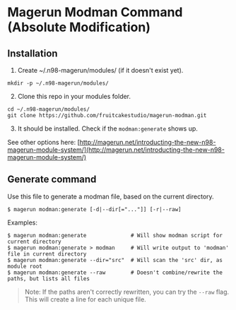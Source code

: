 # Magerun Modman Command (Absolute Modification)

## Installation

1. Create ~/.n98-magerun/modules/ (if it doesn't exist yet).

```shell
mkdir -p ~/.n98-magerun/modules/
```

2. Clone this repo in your modules folder.

```shell
cd ~/.n98-magerun/modules/
git clone https://github.com/fruitcakestudio/magerun-modman.git
```

3. It should be installed. Check if the `modman:generate` shows up.

See other options here: [http://magerun.net/introducting-the-new-n98-magerun-module-system/](http://magerun.net/introducting-the-new-n98-magerun-module-system/)

## Generate command

Use this file to generate a modman file, based on the current directory.

```shell
$ magerun modman:generate [-d|--dir[="..."]] [-r|--raw]
```

Examples:

```shell
$ magerun modman:generate              # Will show modman script for current directory
$ magerun modman:generate > modman     # Will write output to 'modman' file in current directory
$ magerun modman:generate --dir="src"  # Will scan the 'src' dir, as module root
$ magerun modman:generate --raw        # Doesn't combine/rewrite the paths, but lists all files
```

> Note: If the paths aren't correctly rewritten, you can try the `--raw` flag. This will create a line for each unique file.
